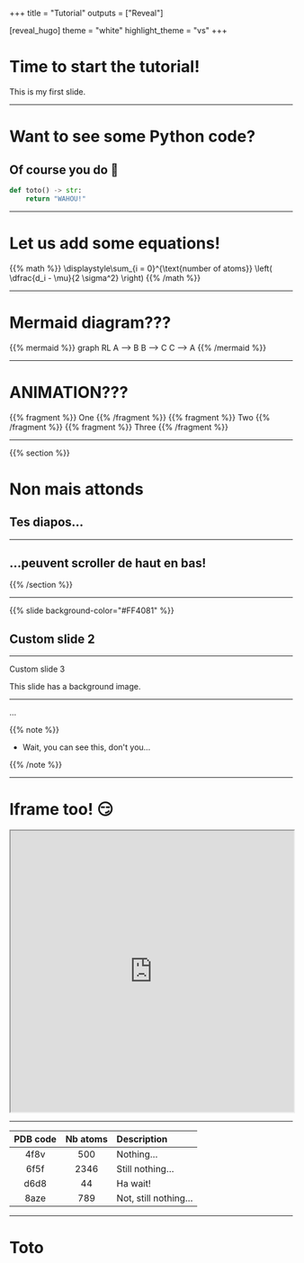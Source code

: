 +++
title = "Tutorial"
outputs = ["Reveal"]

[reveal_hugo]
theme = "white"
highlight_theme = "vs"
+++

# Time to start the tutorial!

This is my first slide.

---

# Want to see some Python code?

## Of course you do 👀

```python
def toto() -> str:
    return "WAHOU!"
```

---

# Let us add some equations!

{{% math %}}
\displaystyle\sum_{i = 0}^{\text{number of atoms}} \left( \dfrac{d_i - \mu}{2 \sigma^2} \right)
{{% /math %}}

---

# Mermaid diagram???

{{% mermaid %}}
graph RL
A --> B
B --> C
C --> A
{{% /mermaid %}}

---

# ANIMATION???

{{% fragment %}} One {{% /fragment %}}
{{% fragment %}} Two {{% /fragment %}}
{{% fragment %}} Three {{% /fragment %}}

---

{{% section %}}

# Non mais attonds

## Tes diapos…

---

## …peuvent scroller de haut en bas!

{{% /section %}}

---

{{% slide background-color="#FF4081" %}}

## Custom slide 2

---

Custom slide 3

This slide has a background image.

---

…

{{% note %}}

-   Wait, you can see this, don't you…

{{% /note %}}

---

# Iframe too! 😏

<iframe src="https://highlightjs.org/demo" width="100%" height="500cm"></iframe>

---

| **PDB code** | **Nb atoms** | **Description**     |
| :----------: | :----------: | :------------------ |
|     4f8v     |     500      | Nothing…            |
|     6f5f     |     2346     | Still nothing…      |
|     d6d8     |      44      | Ha wait!            |
|     8aze     |     789      | Not, still nothing… |

---

<div>

# Toto

</div>
